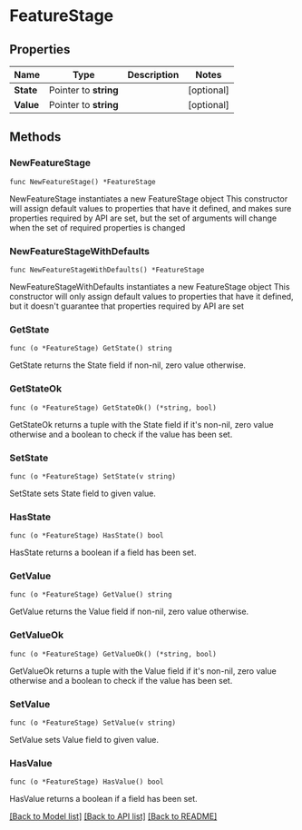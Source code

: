 # FeatureStage

## Properties

Name | Type | Description | Notes
------------ | ------------- | ------------- | -------------
**State** | Pointer to **string** |  | [optional] 
**Value** | Pointer to **string** |  | [optional] 

## Methods

### NewFeatureStage

`func NewFeatureStage() *FeatureStage`

NewFeatureStage instantiates a new FeatureStage object
This constructor will assign default values to properties that have it defined,
and makes sure properties required by API are set, but the set of arguments
will change when the set of required properties is changed

### NewFeatureStageWithDefaults

`func NewFeatureStageWithDefaults() *FeatureStage`

NewFeatureStageWithDefaults instantiates a new FeatureStage object
This constructor will only assign default values to properties that have it defined,
but it doesn't guarantee that properties required by API are set

### GetState

`func (o *FeatureStage) GetState() string`

GetState returns the State field if non-nil, zero value otherwise.

### GetStateOk

`func (o *FeatureStage) GetStateOk() (*string, bool)`

GetStateOk returns a tuple with the State field if it's non-nil, zero value otherwise
and a boolean to check if the value has been set.

### SetState

`func (o *FeatureStage) SetState(v string)`

SetState sets State field to given value.

### HasState

`func (o *FeatureStage) HasState() bool`

HasState returns a boolean if a field has been set.

### GetValue

`func (o *FeatureStage) GetValue() string`

GetValue returns the Value field if non-nil, zero value otherwise.

### GetValueOk

`func (o *FeatureStage) GetValueOk() (*string, bool)`

GetValueOk returns a tuple with the Value field if it's non-nil, zero value otherwise
and a boolean to check if the value has been set.

### SetValue

`func (o *FeatureStage) SetValue(v string)`

SetValue sets Value field to given value.

### HasValue

`func (o *FeatureStage) HasValue() bool`

HasValue returns a boolean if a field has been set.


[[Back to Model list]](../README.md#documentation-for-models) [[Back to API list]](../README.md#documentation-for-api-endpoints) [[Back to README]](../README.md)


